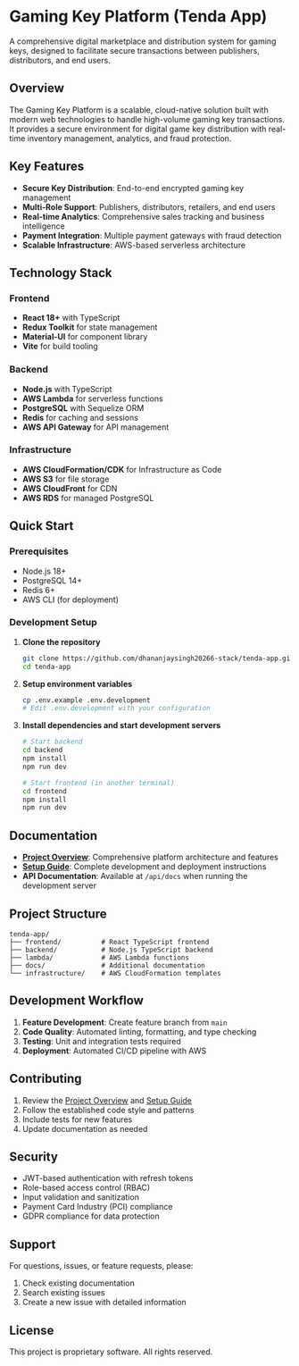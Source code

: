 # Gaming Key Platform (Tenda App)

A comprehensive digital marketplace and distribution system for gaming keys, designed to facilitate secure transactions between publishers, distributors, and end users.

## Overview

The Gaming Key Platform is a scalable, cloud-native solution built with modern web technologies to handle high-volume gaming key transactions. It provides a secure environment for digital game key distribution with real-time inventory management, analytics, and fraud protection.

## Key Features

- **Secure Key Distribution**: End-to-end encrypted gaming key management
- **Multi-Role Support**: Publishers, distributors, retailers, and end users
- **Real-time Analytics**: Comprehensive sales tracking and business intelligence
- **Payment Integration**: Multiple payment gateways with fraud detection
- **Scalable Infrastructure**: AWS-based serverless architecture

## Technology Stack

### Frontend
- **React 18+** with TypeScript
- **Redux Toolkit** for state management
- **Material-UI** for component library
- **Vite** for build tooling

### Backend
- **Node.js** with TypeScript
- **AWS Lambda** for serverless functions
- **PostgreSQL** with Sequelize ORM
- **Redis** for caching and sessions
- **AWS API Gateway** for API management

### Infrastructure
- **AWS CloudFormation/CDK** for Infrastructure as Code
- **AWS S3** for file storage
- **AWS CloudFront** for CDN
- **AWS RDS** for managed PostgreSQL

## Quick Start

### Prerequisites
- Node.js 18+ 
- PostgreSQL 14+
- Redis 6+
- AWS CLI (for deployment)

### Development Setup

1. **Clone the repository**
   ```bash
   git clone https://github.com/dhananjaysingh20266-stack/tenda-app.git
   cd tenda-app
   ```

2. **Setup environment variables**
   ```bash
   cp .env.example .env.development
   # Edit .env.development with your configuration
   ```

3. **Install dependencies and start development servers**
   ```bash
   # Start backend
   cd backend
   npm install
   npm run dev
   
   # Start frontend (in another terminal)
   cd frontend  
   npm install
   npm run dev
   ```

## Documentation

- **[Project Overview](./project_overview_docs.md)**: Comprehensive platform architecture and features
- **[Setup Guide](./project_setup_docs.md)**: Complete development and deployment instructions
- **API Documentation**: Available at `/api/docs` when running the development server

## Project Structure

```
tenda-app/
├── frontend/          # React TypeScript frontend
├── backend/           # Node.js TypeScript backend
├── lambda/            # AWS Lambda functions
├── docs/              # Additional documentation
└── infrastructure/    # AWS CloudFormation templates
```

## Development Workflow

1. **Feature Development**: Create feature branch from `main`
2. **Code Quality**: Automated linting, formatting, and type checking
3. **Testing**: Unit and integration tests required
4. **Deployment**: Automated CI/CD pipeline with AWS

## Contributing

1. Review the [Project Overview](./project_overview_docs.md) and [Setup Guide](./project_setup_docs.md)
2. Follow the established code style and patterns
3. Include tests for new features
4. Update documentation as needed

## Security

- JWT-based authentication with refresh tokens
- Role-based access control (RBAC)
- Input validation and sanitization
- Payment Card Industry (PCI) compliance
- GDPR compliance for data protection

## Support

For questions, issues, or feature requests, please:
1. Check existing documentation
2. Search existing issues
3. Create a new issue with detailed information

## License

This project is proprietary software. All rights reserved.